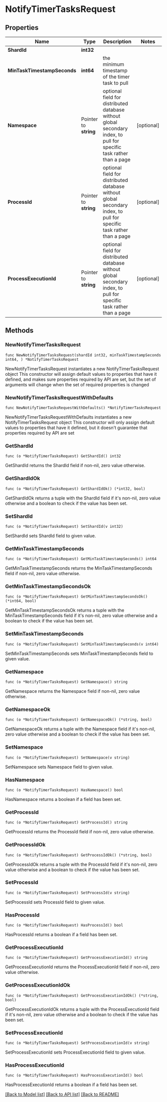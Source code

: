# NotifyTimerTasksRequest

## Properties

Name | Type | Description | Notes
------------ | ------------- | ------------- | -------------
**ShardId** | **int32** |  | 
**MinTaskTimestampSeconds** | **int64** | the minimum timestamp of the timer task to pull | 
**Namespace** | Pointer to **string** | optional field for distributed database without global secondary index, to pull for specific task rather than a page | [optional] 
**ProcessId** | Pointer to **string** | optional field for distributed database without global secondary index, to pull for specific task rather than a page | [optional] 
**ProcessExecutionId** | Pointer to **string** | optional field for distributed database without global secondary index, to pull for specific task rather than a page | [optional] 

## Methods

### NewNotifyTimerTasksRequest

`func NewNotifyTimerTasksRequest(shardId int32, minTaskTimestampSeconds int64, ) *NotifyTimerTasksRequest`

NewNotifyTimerTasksRequest instantiates a new NotifyTimerTasksRequest object
This constructor will assign default values to properties that have it defined,
and makes sure properties required by API are set, but the set of arguments
will change when the set of required properties is changed

### NewNotifyTimerTasksRequestWithDefaults

`func NewNotifyTimerTasksRequestWithDefaults() *NotifyTimerTasksRequest`

NewNotifyTimerTasksRequestWithDefaults instantiates a new NotifyTimerTasksRequest object
This constructor will only assign default values to properties that have it defined,
but it doesn't guarantee that properties required by API are set

### GetShardId

`func (o *NotifyTimerTasksRequest) GetShardId() int32`

GetShardId returns the ShardId field if non-nil, zero value otherwise.

### GetShardIdOk

`func (o *NotifyTimerTasksRequest) GetShardIdOk() (*int32, bool)`

GetShardIdOk returns a tuple with the ShardId field if it's non-nil, zero value otherwise
and a boolean to check if the value has been set.

### SetShardId

`func (o *NotifyTimerTasksRequest) SetShardId(v int32)`

SetShardId sets ShardId field to given value.


### GetMinTaskTimestampSeconds

`func (o *NotifyTimerTasksRequest) GetMinTaskTimestampSeconds() int64`

GetMinTaskTimestampSeconds returns the MinTaskTimestampSeconds field if non-nil, zero value otherwise.

### GetMinTaskTimestampSecondsOk

`func (o *NotifyTimerTasksRequest) GetMinTaskTimestampSecondsOk() (*int64, bool)`

GetMinTaskTimestampSecondsOk returns a tuple with the MinTaskTimestampSeconds field if it's non-nil, zero value otherwise
and a boolean to check if the value has been set.

### SetMinTaskTimestampSeconds

`func (o *NotifyTimerTasksRequest) SetMinTaskTimestampSeconds(v int64)`

SetMinTaskTimestampSeconds sets MinTaskTimestampSeconds field to given value.


### GetNamespace

`func (o *NotifyTimerTasksRequest) GetNamespace() string`

GetNamespace returns the Namespace field if non-nil, zero value otherwise.

### GetNamespaceOk

`func (o *NotifyTimerTasksRequest) GetNamespaceOk() (*string, bool)`

GetNamespaceOk returns a tuple with the Namespace field if it's non-nil, zero value otherwise
and a boolean to check if the value has been set.

### SetNamespace

`func (o *NotifyTimerTasksRequest) SetNamespace(v string)`

SetNamespace sets Namespace field to given value.

### HasNamespace

`func (o *NotifyTimerTasksRequest) HasNamespace() bool`

HasNamespace returns a boolean if a field has been set.

### GetProcessId

`func (o *NotifyTimerTasksRequest) GetProcessId() string`

GetProcessId returns the ProcessId field if non-nil, zero value otherwise.

### GetProcessIdOk

`func (o *NotifyTimerTasksRequest) GetProcessIdOk() (*string, bool)`

GetProcessIdOk returns a tuple with the ProcessId field if it's non-nil, zero value otherwise
and a boolean to check if the value has been set.

### SetProcessId

`func (o *NotifyTimerTasksRequest) SetProcessId(v string)`

SetProcessId sets ProcessId field to given value.

### HasProcessId

`func (o *NotifyTimerTasksRequest) HasProcessId() bool`

HasProcessId returns a boolean if a field has been set.

### GetProcessExecutionId

`func (o *NotifyTimerTasksRequest) GetProcessExecutionId() string`

GetProcessExecutionId returns the ProcessExecutionId field if non-nil, zero value otherwise.

### GetProcessExecutionIdOk

`func (o *NotifyTimerTasksRequest) GetProcessExecutionIdOk() (*string, bool)`

GetProcessExecutionIdOk returns a tuple with the ProcessExecutionId field if it's non-nil, zero value otherwise
and a boolean to check if the value has been set.

### SetProcessExecutionId

`func (o *NotifyTimerTasksRequest) SetProcessExecutionId(v string)`

SetProcessExecutionId sets ProcessExecutionId field to given value.

### HasProcessExecutionId

`func (o *NotifyTimerTasksRequest) HasProcessExecutionId() bool`

HasProcessExecutionId returns a boolean if a field has been set.


[[Back to Model list]](../README.md#documentation-for-models) [[Back to API list]](../README.md#documentation-for-api-endpoints) [[Back to README]](../README.md)


